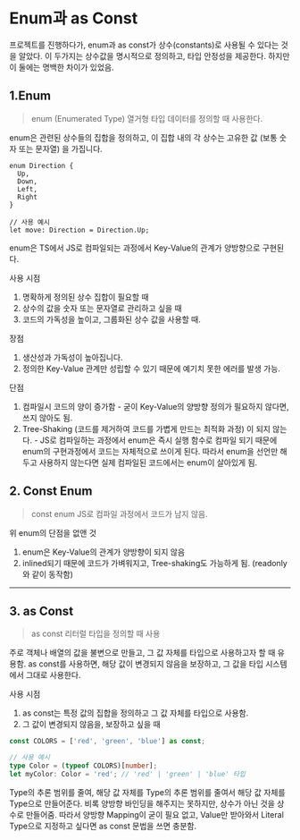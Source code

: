 # Enum과 as Const

프로젝트를 진행하다가, enum과 as const가 상수(constants)로 사용될 수 있다는 것을 알았다. 이 두가지는 상수값을 명시적으로 정의하고, 타입 안정성을 제공한다. 하지만 이 둘에는 명백한 차이가 있었음.

## 1.Enum

> enum (Enumerated Type)
열거형 타입 데이터를 정의할 때 사용한다.

enum은 관련된 상수들의 집합을 정의하고, 이 집합 내의 각 상수는 고유한 값 (보통 숫자 또는 문자열) 을 가집니다.

```tsx
enum Direction {
  Up,
  Down,
  Left,
  Right
}

// 사용 예시
let move: Direction = Direction.Up;
```

enum은 TS에서 JS로 컴파일되는 과정에서 Key-Value의 관계가 양방향으로 구현된다.

사용 시점
1. 명확하게 정의된 상수 집합이 필요할 때
2. 상수의 값을 숫자 또는 문자열로 관리하고 싶을 때
3. 코드의 가독성을 높이고, 그룹화된 상수 값을 사용할 때.

장점
1. 생산성과 가독성이 높아집니다.
2. 정의한 Key-Value 관계만 성립할 수 있기 때문에 예기치 못한 에러를 발생 가능.

단점
1. 컴파일시 코드의 양이 증가함 - 굳이 Key-Value의 양방향 정의가 필요하지 않다면, 쓰지 않아도 됨.
2. Tree-Shaking (코드를 제거하여 코드를 가볍게 만드는 최적화 과정) 이 되지 않는다. - JS로 컴파일하는 과정에서 enum은 즉시 실행 함수로 컴파일 되기 때문에 enum의 구현과정에서 코드는 자체적으로 쓰이게 된다. 따라서 enum을 선언만 해두고 사용하지 않는다면 실제 컴파일된 코드에서는 enum이 살아있게 됨.

## 2. Const Enum
> const enum
JS로 컴파일 과정에서 코드가 남지 않음.

위 enum의 단점을 없앤 것

1. enum은 Key-Value의 관계가 양방향이 되지 않음
2. inlined되기 때문에 코드가 가벼워지고, Tree-shaking도 가능하게 됨. (readonly와 같이 동작함)


---

## 3. as Const

> as const
리터럴 타입을 정의할 때 사용

주로 객체나 배열의 값을 불변으로 만들고, 그 값 자체를 타입으로 사용하고자 할 때 유용함. as const를 사용하면, 해당 값이 변경되지 않음을 보장하고, 그 값을 타입 시스템에서 그대로 사용한다.

사용 시점
1. as const는 특정 값의 집합을 정의하고 그 값 자체를 타입으로 사용함.
2. 그 값이 변경되지 않음을, 보장하고 싶을 때

```ts
const COLORS = ['red', 'green', 'blue'] as const;

// 사용 예시
type Color = (typeof COLORS)[number];
let myColor: Color = 'red'; // 'red' | 'green' | 'blue' 타입
```

Type의 추론 범위를 줄여, 해당 값 자체를 Type의 추론 범위를 줄여서 해당 값 자체를 Type으로 만들어준다. 비록 양방향 바인딩을 해주지는 못하지만, 상수가 아닌 것을 상수로 만들어줌.
따라서 양방향 Mapping이 굳이 필요 없고, Value만 받아와서 Literal Type으로 지정하고 싶다면 as const 문법을 쓰면 충분함.

